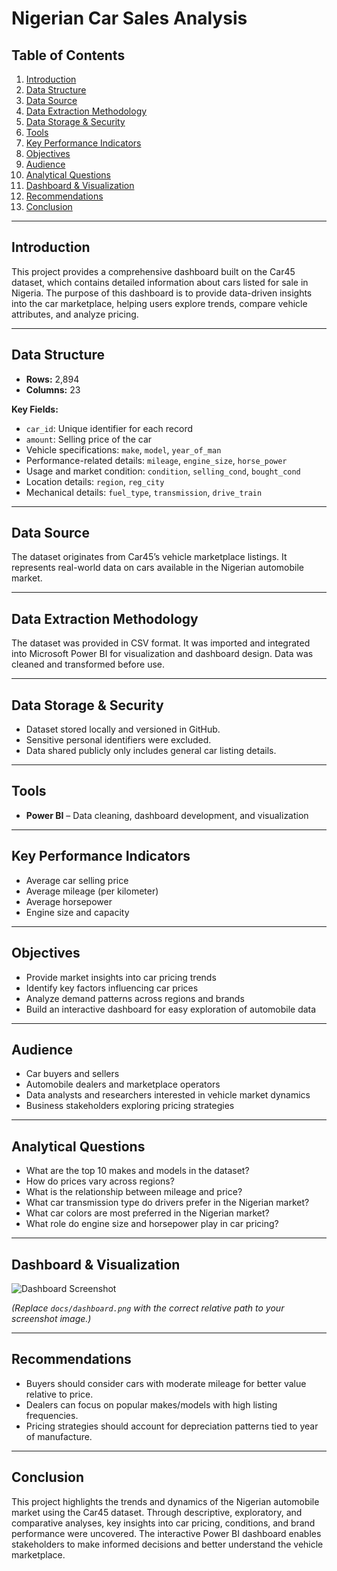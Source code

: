 # Nigerian Car Sales Analysis

## Table of Contents
1. [Introduction](#introdution)  
2. [Data Structure](#data-structure)  
3. [Data Source](#data-source)  
4. [Data Extraction Methodology](#data-extraction-methodology)  
5. [Data Storage & Security](#data-storage--security)  
6. [Tools](#tools)  
7. [Key Performance Indicators](#key-performance-indicators)  
8. [Objectives](#objectives)  
9. [Audience](#audience)  
10. [Analytical Questions](#analytical-questions)  
11. [Dashboard & Visualization](#dashboard--visualization)  
12. [Recommendations](#recommendations)  
13. [Conclusion](#conclusion)  

---

## Introduction
This project provides a comprehensive dashboard built on the Car45 dataset, which contains detailed information about cars listed for sale in Nigeria. The purpose of this dashboard is to provide data-driven insights into the car marketplace, helping users explore trends, compare vehicle attributes, and analyze pricing.

---

## Data Structure
- **Rows:** 2,894  
- **Columns:** 23  

**Key Fields:**  
- `car_id`: Unique identifier for each record  
- `amount`: Selling price of the car  
- Vehicle specifications: `make`, `model`, `year_of_man`  
- Performance-related details: `mileage`, `engine_size`, `horse_power`  
- Usage and market condition: `condition`, `selling_cond`, `bought_cond`  
- Location details: `region`, `reg_city`  
- Mechanical details: `fuel_type`, `transmission`, `drive_train`  

---

## Data Source
The dataset originates from Car45’s vehicle marketplace listings. It represents real-world data on cars available in the Nigerian automobile market.

---

## Data Extraction Methodology
The dataset was provided in CSV format. It was imported and integrated into Microsoft Power BI for visualization and dashboard design. Data was cleaned and transformed before use.

---

## Data Storage & Security
- Dataset stored locally and versioned in GitHub.  
- Sensitive personal identifiers were excluded.  
- Data shared publicly only includes general car listing details.  

---

## Tools
- **Power BI** – Data cleaning, dashboard development, and visualization  

---

## Key Performance Indicators
- Average car selling price  
- Average mileage (per kilometer)  
- Average horsepower  
- Engine size and capacity  

---

## Objectives
- Provide market insights into car pricing trends  
- Identify key factors influencing car prices  
- Analyze demand patterns across regions and brands  
- Build an interactive dashboard for easy exploration of automobile data  

---

## Audience
- Car buyers and sellers  
- Automobile dealers and marketplace operators  
- Data analysts and researchers interested in vehicle market dynamics  
- Business stakeholders exploring pricing strategies  

---

## Analytical Questions
- What are the top 10 makes and models in the dataset?  
- How do prices vary across regions?  
- What is the relationship between mileage and price?  
- What car transmission type do drivers prefer in the Nigerian market?  
- What car colors are most preferred in the Nigerian market?  
- What role do engine size and horsepower play in car pricing?  

---

## Dashboard & Visualization
![Dashboard Screenshot](docs/dashboard.png)  

*(Replace `docs/dashboard.png` with the correct relative path to your screenshot image.)*

---

## Recommendations
- Buyers should consider cars with moderate mileage for better value relative to price.  
- Dealers can focus on popular makes/models with high listing frequencies.  
- Pricing strategies should account for depreciation patterns tied to year of manufacture.  

---

## Conclusion
This project highlights the trends and dynamics of the Nigerian automobile market using the Car45 dataset. Through descriptive, exploratory, and comparative analyses, key insights into car pricing, conditions, and brand performance were uncovered. The interactive Power BI dashboard enables stakeholders to make informed decisions and better understand the vehicle marketplace.
